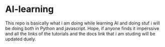 # AI-learning

This repo is basically what i am doing while learning AI and doing stuf i will be doing both in Python and javascript. Hope, if anyone finds it imperssive and all the links of the tutorials and the docs link that i am studing will be updated duely.
